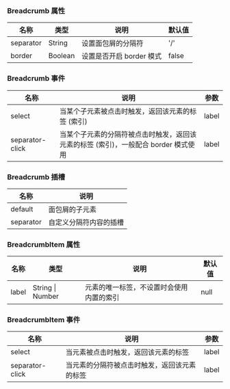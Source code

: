 ### Breadcrumb 属性

| 名称      | 类型    | 说明                     | 默认值 |
| --------- | ------- | ------------------------ | ------ |
| separator | String  | 设置面包屑的分隔符       | '/'    |
| border    | Boolean | 设置是否开启 border 模式 | false  |

### Breadcrumb 事件

| 名称               | 说明                                                                                | 参数  |
| ------------------ | ----------------------------------------------------------------------------------- | ----- |
| select          | 当某个子元素被点击时触发，返回该元素的标签 (索引)                                   | label |
| separator-click | 当某个子元素的分隔符被点击时触发，返回该元素的标签 (索引)，一般配合 border 模式使用 | label |

### Breadcrumb 插槽

| 名称      | 说明                   |
| --------- | ---------------------- |
| default   | 面包屑的子元素         |
| separator | 自定义分隔符内容的插槽 |

### BreadcrumbItem 属性

| 名称  | 类型             | 说明                                     | 默认值 |
| ----- | ---------------- | ---------------------------------------- | ------ |
| label | String \| Number | 元素的唯一标签，不设置时会使用内置的索引 | null   |

### BreadcrumbItem 事件

| 名称               | 说明                                         | 参数  |
| ------------------ | -------------------------------------------- | ----- |
| select          | 当元素被点击时触发，返回该元素的标签         | label |
| separator-click | 当元素的分隔符被点击时触发，返回该元素的标签 | label |
